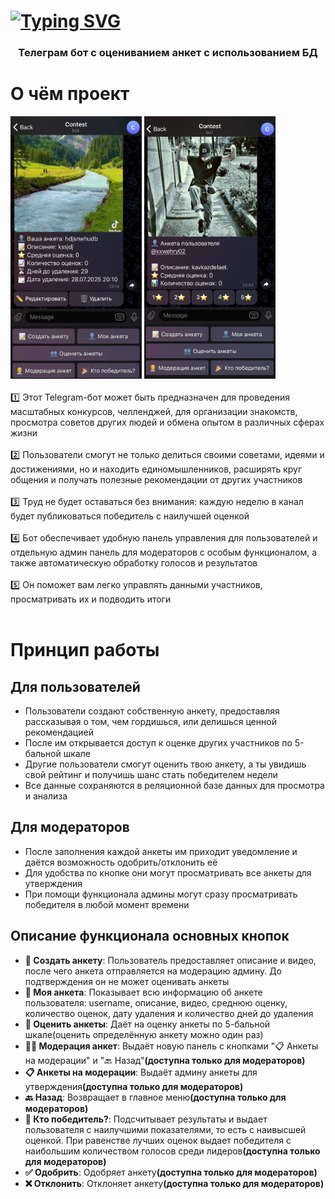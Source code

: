 <!-- Improved compatibility of back to top link: See: https://github.com/othneildrew/Best-README-Template/pull/73 -->
<a id="readme-top"></a>
<!--
*** Thanks for checking out the Best-README-Template. If you have a suggestion
*** that would make this better, please fork the repo and create a pull request
*** or simply open an issue with the tag "enhancement".
*** Don't forget to give the project a star!
*** Thanks again! Now go create something AMAZING! :D
-->



<!-- PROJECT SHIELDS -->
<!--
*** I'm using markdown "reference style" links for readability.
*** Reference links are enclosed in brackets [ ] instead of parentheses ( ).
*** See the bottom of this document for the declaration of the reference variables
*** for contributors-url, forks-url, etc. This is an optional, concise syntax you may use.
*** https://www.markdownguide.org/basic-syntax/#reference-style-links
-->






[![Typing SVG](https://readme-typing-svg.demolab.com/?duration=4500&color=FFFFFF&center=True&width=1100&height=74&size=46&font=Tektur&lines=Evaluation_bot)](https://git.io/typing-svg)
============================================================================================================================

<div align="center">
  <h3 align="center">Телеграм бот с оцениванием анкет <b>с использованием БД</b></h3>
</div>


<!-- ABOUT THE PROJECT -->
# О чём проект

<div>   
  <img src="logo.jpg" alt="Logo" width="210" height="420">  
  <img src="logo2.jpg" alt="Logo" width="210" height="420">  
</div>
<br>
1️⃣ Этот Telegram-бот может быть предназначен для проведения масштабных конкурсов, челленджей, для организации знакомств, просмотра советов других людей и обмена опытом в различных сферах жизни<br><br>
2️⃣ Пользователи смогут не только делиться своими советами, идеями и достижениями, но и находить единомышленников, расширять круг общения и получать полезные рекомендации от других участников<br><br>
3️⃣ Труд не будет оставаться без внимания: каждую неделю в канал будет публиковаться победитель с наилучшей оценкой<br><br>
4️⃣ Бот обеспечивает удобную панель управления для пользователей и отдельную админ панель для модераторов с особым функционалом, а также автоматическую обработку голосов и результатов<br><br>
5️⃣ Он поможет вам легко управлять данными участников, просматривать их и подводить итоги<br><br>

# Принцип работы

## Для пользователей
* Пользователи создают собственную анкету, предоставляя рассказывая о том, чем гордишься, или делишься ценной рекомендацией
* После им открывается доступ к оценке других участников по 5-бальной шкале
* Другие пользователи смогут оценить твою анкету, а ты увидишь свой рейтинг и получишь шанс стать победителем недели
* Все данные сохраняются в реляционной базе данных для просмотра и анализа
  
## Для модераторов
* После заполнения каждой анкеты им приходит уведомление и даётся возможность одобрить/отклонить её
* Для удобства по кнопке они могут просматривать все анкеты для утверждения
* При помощи функционала админы могут сразу просматривать победителя в любой момент времени

<!-- GETTING STARTED -->
## Описание функционала основных кнопок
* <b>📝 Создать анкету</b>: Пользователь предоставляет описание и видео, после чего анкета отправляется на модерацию админу. До подтверждения он не может оценивать анкеты
* <b>👤 Моя анкета</b>: Показывает всю информацию об анкете пользователя: username, описание, видео, среднюю оценку, количество оценок, дату удаления и количество дней до удаления
* <b>👥 Оценить анкеты</b>: Даёт на оценку анкеты по 5-бальной шкале(оценить определённую анкету можно один раз)
* <b>👨‍💼 Модерация анкет</b>: Выдаёт новую панель с кнопками "📋 Анкеты на модерации" и "🔙 Назад"<b>(доступна только для модераторов)</b>
* <b>📋 Анкеты на модерации</b>: Выдаёт админу анкеты для утверждения<b>(доступна только для модераторов)</b>
* <b>🔙 Назад</b>: Возвращает в главное меню<b>(доступна только для модераторов)</b>
* <b>🎉 Кто победитель?</b>: Подсчитывает результаты и выдает пользователя с наилучшими показателями, то есть с наивысшей оценкой. При равенстве лучших оценок выдает победителя с наибольшим количеством голосов среди лидеров<b>(доступна только для модераторов)</b>
* <b>✅ Одобрить</b>: Одобряет анкету<b>(доступна только для модераторов)</b>
* <b>❌ Отклонить</b>: Отклоняет анкету<b>(доступна только для модераторов)</b>



<!-- MARKDOWN LINKS & IMAGES -->
<!-- https://www.markdownguide.org/basic-syntax/#reference-style-links -->
[contributors-shield]: https://img.shields.io/github/contributors/othneildrew/Best-README-Template.svg?style=for-the-badge
[contributors-url]: https://github.com/othneildrew/Best-README-Template/graphs/contributors
[forks-shield]: https://img.shields.io/github/forks/othneildrew/Best-README-Template.svg?style=for-the-badge
[forks-url]: https://github.com/othneildrew/Best-README-Template/network/members
[stars-shield]: https://img.shields.io/github/stars/othneildrew/Best-README-Template.svg?style=for-the-badge
[stars-url]: https://github.com/othneildrew/Best-README-Template/stargazers
[issues-shield]: https://img.shields.io/github/issues/othneildrew/Best-README-Template.svg?style=for-the-badge
[issues-url]: https://github.com/othneildrew/Best-README-Template/issues
[license-shield]: https://img.shields.io/github/license/othneildrew/Best-README-Template.svg?style=for-the-badge
[license-url]: https://github.com/othneildrew/Best-README-Template/blob/master/LICENSE.txt
[linkedin-shield]: https://img.shields.io/badge/-LinkedIn-black.svg?style=for-the-badge&logo=linkedin&colorB=555
[linkedin-url]: https://linkedin.com/in/othneildrew
[product-screenshot]: images/screenshot.png
[Next.js]: https://img.shields.io/badge/next.js-000000?style=for-the-badge&logo=nextdotjs&logoColor=white
[Next-url]: https://nextjs.org/
[React.js]: https://img.shields.io/badge/React-20232A?style=for-the-badge&logo=react&logoColor=61DAFB
[React-url]: https://reactjs.org/
[Vue.js]: https://img.shields.io/badge/Vue.js-35495E?style=for-the-badge&logo=vuedotjs&logoColor=4FC08D
[Vue-url]: https://vuejs.org/
[Angular.io]: https://img.shields.io/badge/Angular-DD0031?style=for-the-badge&logo=angular&logoColor=white
[Angular-url]: https://angular.io/
[Svelte.dev]: https://img.shields.io/badge/Svelte-4A4A55?style=for-the-badge&logo=svelte&logoColor=FF3E00
[Svelte-url]: https://svelte.dev/
[Laravel.com]: https://img.shields.io/badge/Laravel-FF2D20?style=for-the-badge&logo=laravel&logoColor=white
[Laravel-url]: https://laravel.com
[Bootstrap.com]: https://img.shields.io/badge/Bootstrap-563D7C?style=for-the-badge&logo=bootstrap&logoColor=white
[Bootstrap-url]: https://getbootstrap.com
[JQuery.com]: https://img.shields.io/badge/jQuery-0769AD?style=for-the-badge&logo=jquery&logoColor=white
[JQuery-url]: https://jquery.com 
